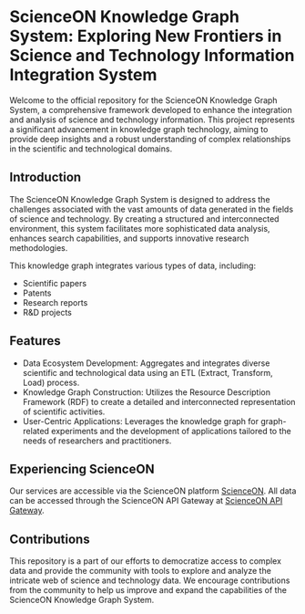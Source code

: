 # ScienceON Knowledge Graph System: Exploring New Frontiers in Science and Technology Information Integration System

Welcome to the official repository for the ScienceON Knowledge Graph System, a comprehensive framework developed to enhance the integration and analysis of science and technology information. This project represents a significant advancement in knowledge graph technology, aiming to provide deep insights and a robust understanding of complex relationships in the scientific and technological domains.

## Introduction
The ScienceON Knowledge Graph System is designed to address the challenges associated with the vast amounts of data generated in the fields of science and technology. By creating a structured and interconnected environment, this system facilitates more sophisticated data analysis, enhances search capabilities, and supports innovative research methodologies.

This knowledge graph integrates various types of data, including:
+ Scientific papers
+ Patents
+ Research reports
+ R&D projects

## Features
+ Data Ecosystem Development: Aggregates and integrates diverse scientific and technological data using an ETL (Extract, Transform, Load) process.
+ Knowledge Graph Construction: Utilizes the Resource Description Framework (RDF) to create a detailed and interconnected representation of scientific activities.
+ User-Centric Applications: Leverages the knowledge graph for graph-related experiments and the development of applications tailored to the needs of researchers and practitioners.

## Experiencing ScienceON
Our services are accessible via the ScienceON platform [ScienceON](https://scienceon.kisti.re.kr/). All data can be accessed through the ScienceON API Gateway at [ScienceON API Gateway](https://scienceon.kisti.re.kr/apigateway).

## Contributions
This repository is a part of our efforts to democratize access to complex data and provide the community with tools to explore and analyze the intricate web of science and technology data. We encourage contributions from the community to help us improve and expand the capabilities of the ScienceON Knowledge Graph System.
